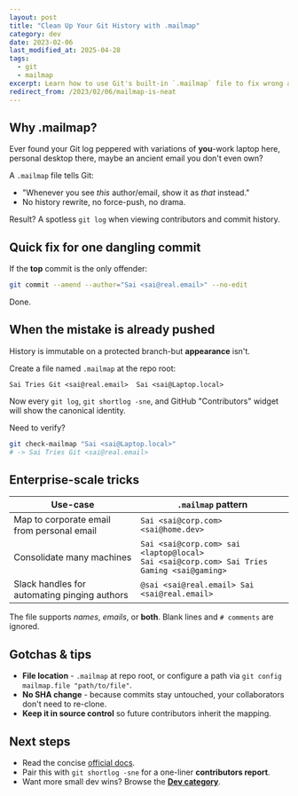 ```yaml
---
layout: post
title: "Clean Up Your Git History with .mailmap"
category: dev
date: 2023-02-06
last_modified_at: 2025-04-28
tags:
  - git
  - mailmap
excerpt: Learn how to use Git's built-in `.mailmap` file to fix wrong author names and email addresses and keep your contributors list tidy.
redirect_from: /2023/02/06/mailmap-is-neat
---
```

## Why .mailmap?

Ever found your Git log peppered with variations of **you**-work laptop here, personal desktop there, maybe an ancient email you don't even own?

A `.mailmap` file tells Git:

* "Whenever you see *this* author/email, show it as *that* instead."
* No history rewrite, no force-push, no drama.

Result? A spotless `git log` when viewing contributors and commit history.

## Quick fix for **one** dangling commit

If the **top** commit is the only offender:

```bash
git commit --amend --author="Sai <sai@real.email>" --no-edit
```

Done.

## When the mistake is **already pushed**

History is immutable on a protected branch-but **appearance** isn't.

Create a file named `.mailmap` at the repo root:

```text
Sai Tries Git <sai@real.email>  Sai <sai@Laptop.local>
```

Now every `git log`, `git shortlog -sne`, and GitHub "Contributors" widget will show the canonical identity.

Need to verify?

```bash
git check-mailmap "Sai <sai@Laptop.local>"
# -> Sai Tries Git <sai@real.email>
```

## Enterprise-scale tricks

| Use-case | `.mailmap` pattern |
| --- | --- |
| Map to corporate email from personal email | `Sai <sai@corp.com> <sai@home.dev>` |
| Consolidate many machines | `Sai <sai@corp.com> sai <laptop@local>`<br/>`Sai <sai@corp.com> Sai Tries Gaming <sai@gaming>` |
| Slack handles for automating pinging authors | `@sai <sai@real.email> Sai <sai@real.email>` |

The file supports _names_, _emails_, or **both**. Blank lines and `# comments` are ignored.

## Gotchas & tips

* **File location** - `.mailmap` at repo root, or configure a path via `git config mailmap.file "path/to/file"`.
* **No SHA change** - because commits stay untouched, your collaborators don't need to re-clone.
* **Keep it in source control** so future contributors inherit the mapping.

## Next steps

* Read the concise [official docs](https://git-scm.com/docs/gitmailmap).
* Pair this with `git shortlog -sne` for a one-liner **contributors report**.
* Want more small dev wins? Browse the **[Dev category](/dev)**.
